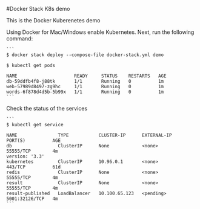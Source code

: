#Docker Stack K8s demo

This is the Docker Kuberenetes demo 

Using Docker for Mac/Windows enable Kubernetes. Next, run the following command:

    ```
    $ docker stack deploy --compose-file docker-stack.yml demo
    
    $ kubectl get pods
    
    NAME                     READY     STATUS    RESTARTS   AGE
    db-59ddfb4f8-j88tk       1/1       Running   0          1m
    web-57989d8497-zg9hc     1/1       Running   0          1m
    words-6f878d4d5b-5b99x   1/1       Running   0          1m
    ```

Check the status of the services

    ```
    $ kubectl get service

    NAME               TYPE           CLUSTER-IP      EXTERNAL-IP   PORT(S)          AGE
    db                 ClusterIP      None            <none>        55555/TCP        4m
    version: '3.3'
    kubernetes         ClusterIP      10.96.0.1       <none>        443/TCP          61d
    redis              ClusterIP      None            <none>        55555/TCP        4m
    result             ClusterIP      None            <none>        55555/TCP        4m
    result-published   LoadBalancer   10.100.65.123   <pending>     5001:32126/TCP   4m
    ```

